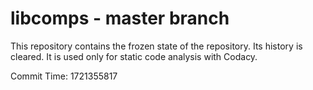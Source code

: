 # libcomps - master branch

This repository contains the frozen state of the repository.
Its history is cleared. It is used only for static code
analysis with Codacy.

Commit Time: 1721355817